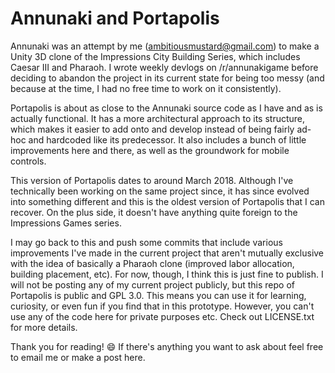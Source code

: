 # Annunaki and Portapolis

Annunaki was an attempt by me (ambitiousmustard@gmail.com) to make a Unity 3D clone of the Impressions City Building Series, which includes Caesar III and Pharaoh. I wrote weekly devlogs on /r/annunakigame before deciding to abandon the project in its current state for being too messy (and because at the time, I had no free time to work on it consistently).

Portapolis is about as close to the Annunaki source code as I have and as is actually functional. It has a more architectural approach to its structure, which makes it easier to add onto and develop instead of being fairly ad-hoc and hardcoded like its predecessor. It also includes a bunch of little improvements here and there, as well as the groundwork for mobile controls.

This version of Portapolis dates to around March 2018. Although I've technically been working on the same project since, it has since evolved into something different and this is the oldest version of Portapolis that I can recover. On the plus side, it doesn't have anything quite foreign to the Impressions Games series.

I may go back to this and push some commits that include various improvements I've made in the current project that aren't mutually exclusive with the idea of basically a Pharaoh clone (improved labor allocation, building placement, etc). For now, though, I think this is just fine to publish. I will not be posting any of my current project publicly, but this repo of Portapolis is public and GPL 3.0. This means you can use it for learning, curiosity, or even fun if you find that in this prototype. However, you can't use any of the code here for private purposes etc. Check out LICENSE.txt for more details.

Thank you for reading! :smile: If there's anything you want to ask about feel free to email me or make a post here.
